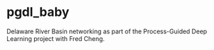 # pgdl_baby

Delaware River Basin networking as part of the Process-Guided Deep Learning project with Fred Cheng.
